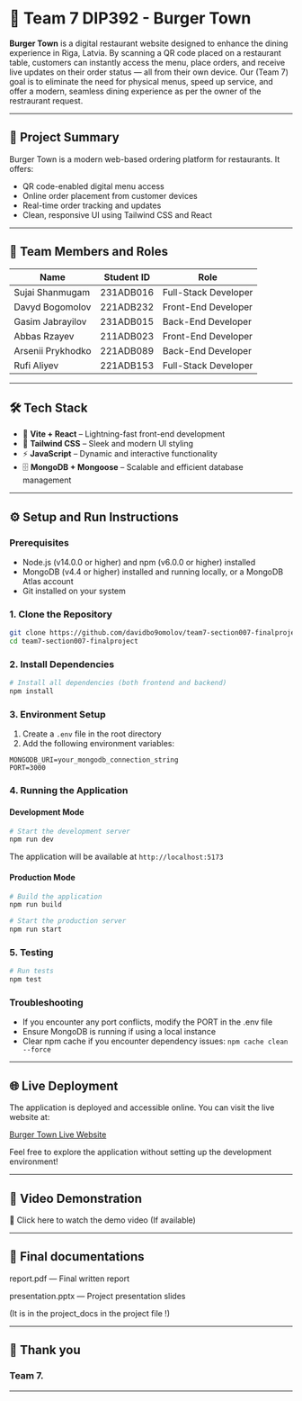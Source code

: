 # 🍔 Team 7 DIP392 - Burger Town

**Burger Town** is a digital restaurant website designed to enhance the dining experience in Riga, Latvia. By scanning a QR code placed on a restaurant table, customers can instantly access the menu, place orders, and receive live updates on their order status — all from their own device. Our (Team 7) goal is to eliminate the need for physical menus, speed up service, and offer a modern, seamless dining experience as per the owner of the restraurant request.

---

## 🧩 Project Summary

Burger Town is a modern web-based ordering platform for restaurants. It offers:
- QR code-enabled digital menu access
- Online order placement from customer devices
- Real-time order tracking and updates
- Clean, responsive UI using Tailwind CSS and React

---

## 👥 Team Members and Roles

| Name              | Student ID   | Role                 |
|-------------------|--------------|----------------------|
| Sujai Shanmugam   | 231ADB016    | Full-Stack Developer |
| Davyd Bogomolov   | 221ADB232    | Front-End Developer  |
| Gasim Jabrayilov  | 231ADB015    | Back-End Developer   |
| Abbas Rzayev      | 211ADB023    | Front-End Developer  |
| Arsenii Prykhodko | 221ADB089    | Back-End Developer   |
| Rufi Aliyev       | 221ADB153    | Full-Stack Developer |
 
 ---

## 🛠 Tech Stack

- 🚀 **Vite + React** – Lightning-fast front-end development
- 🎨 **Tailwind CSS** – Sleek and modern UI styling
- ⚡ **JavaScript** – Dynamic and interactive functionality
- 🗄️ **MongoDB + Mongoose** – Scalable and efficient database management

---

## ⚙️ Setup and Run Instructions

### Prerequisites
- Node.js (v14.0.0 or higher) and npm (v6.0.0 or higher) installed
- MongoDB (v4.4 or higher) installed and running locally, or a MongoDB Atlas account
- Git installed on your system

### 1. Clone the Repository
```bash
git clone https://github.com/davidbo9omolov/team7-section007-finalproject
cd team7-section007-finalproject
```

### 2. Install Dependencies
```bash
# Install all dependencies (both frontend and backend)
npm install
```

### 3. Environment Setup
1. Create a `.env` file in the root directory
2. Add the following environment variables:
```env
MONGODB_URI=your_mongodb_connection_string
PORT=3000
```

### 4. Running the Application

#### Development Mode
```bash
# Start the development server
npm run dev
```
The application will be available at `http://localhost:5173`

#### Production Mode
```bash
# Build the application
npm run build

# Start the production server
npm run start
```

### 5. Testing
```bash
# Run tests
npm test
```

### Troubleshooting
- If you encounter any port conflicts, modify the PORT in the .env file
- Ensure MongoDB is running if using a local instance
- Clear npm cache if you encounter dependency issues: `npm cache clean --force`

---

## 🌐 Live Deployment

The application is deployed and accessible online. You can visit the live website at:

[Burger Town Live Website](https://dip-392-burger-town.vercel.app/)

Feel free to explore the application without setting up the development environment!

---

## 📼 Video Demonstration

🎥 Click here to watch the demo video (If available)

---

## 📄 Final documentations

report.pdf — Final written report

presentation.pptx — Project presentation slides

(It is in the project_docs in the project file !)

---

## 💐 Thank you

### Team 7.

---


